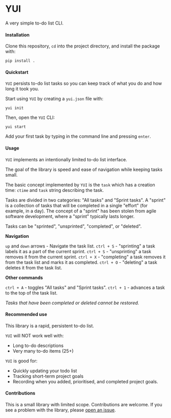 # YUI

A very simple to-do list CLI.

#### Installation

Clone this repository, `cd` into the project directory, and install the package with:

``` {shell}
pip install .
```

#### Quickstart

`YUI` persists to-do list tasks so you can keep track of what you do and how long it took you.

Start using `YUI` by creating a `yui.json` file with:

``` {shell}
yui init
```

Then, open the `YUI` CLI:

``` {shell}
yui start
```

Add your first task by typing in the command line and pressing `enter`.

#### Usage

`YUI` implements an intentionally limited to-do list interface.

The goal of the library is speed and ease of navigation while keeping tasks small.

The basic concept implemented by `YUI` is the `task` which has a creation time: `ctime` and `task` string describing the task.

Tasks are divided in two categories: "All tasks" and "Sprint tasks". A "sprint" is a collection of tasks that will be completed in a single "effort" (for example, in a day). The concept of a "sprint" has been stolen from agile software development, where a "sprint" typically lasts longer.

Tasks can be "sprinted", "unsprinted", "completed", or "deleted".

**Navigation**

`up` and `down` arrows - Navigate the task list.
`ctrl + S` - "sprinting" a task labels it as a part of the current sprint.
`ctrl + S` - "unsprinting" a task removes it from the current sprint.
`ctrl + X` - "completing" a task removes it from the task list and marks it as completed.
`ctrl + O` - "deleting" a task deletes it from the task list.

**Other commands**

`ctrl + A` - toggles "All tasks" and "Sprint tasks".
`ctrl + 1` - advances a task to the top of the task list.

*Tasks that have been completed or deleted cannot be restored.*

#### Recommended use

This library is a rapid, persistent to-do list.

`YUI` will NOT work well with:

* Long to-do descriptions
* Very many to-do items (25+)

`YUI` is good for:

* Quickly updating your todo list
* Tracking short-term project goals
* Recording when you added, prioritised, and completed project goals.

#### Contributions

This is a small library with limited scope. Contributions are welcome. If you see a problem with the library, please [open an issue](https://github.com/hamishgibbs/yui/issues/new).
